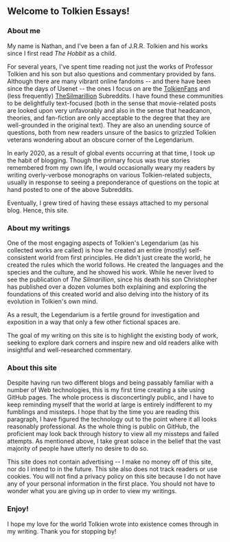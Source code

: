 ## Welcome to Tolkien Essays!

### About me

My name is Nathan, and I've been a fan of J.R.R. Tolkien and his works since I first read _The Hobbit_ as a child.

For several years, I've spent time reading not just the works of Professor Tolkien and his son but also questions and commentary provided by fans. Although there are many vibrant online fandoms -- and there have been since the days of Usenet -- the ones I focus on are the [TolkienFans](https://www.reddit.com/r/tolkienfans/) and (less frequently) [TheSilmarillion](https://www.reddit.com/r/thesilmarillion) Subreddits. I have found these communities to be delightfully text-focused (both in the sense that movie-related posts are looked upon very unfavorably and also in the sense that headcanon, theories, and fan-fiction are only acceptable to the degree that they are well-grounded in the original text). They are also an unending source of questions, both from new readers unsure of the basics to grizzled Tolkien veterans wondering about an obscure corner of the Legendarium.

In early 2020, as a result of global events occurring at that time, I took up the habit of blogging. Though the primary focus was true stories remembered from my own life, I would occasionally weary my readers by writing overly-verbose monographs on various Tolkien-related subjects, usually in response to seeing a preponderance of questions on the topic at hand posted to one of the above Subreddits.

Eventually, I grew tired of having these essays attached to my personal blog. Hence, this site.

### About my writings

One of the most engaging aspects of Tolkien's Legendarium (as his collected works are called) is how he created an entire (mostly) self-consistent world from first principles. He didn't just create the world, he created the rules which the world follows. He created the languages and the species and the culture, and he showed his work. While he never lived to see the publication of _The Silmarillion_, since his death his son Christopher has published over a dozen volumes both explaining and exploring the foundations of this created world and also delving into the history of its evolution in Tolkien's own mind.

As a result, the Legendarium is a fertile ground for investigation and exposition in a way that only a few other fictional spaces are.

The goal of my writing on this site is to highlight the existing body of work, seeking to explore dark corners and inspire new and old readers alike with insightful and well-researched commentary.

### About this site

Despite having run two different blogs and being passably familiar with a number of Web technologies, this is my first time creating a site using GitHub pages. The whole process is disconcertingly public, and I have to keep reminding myself that the world at large is entirely indifferent to my fumblings and missteps. I hope that by the time you are reading this paragraph, I have figured the technology out to the point where it all looks reasonably professional. As the whole thing is public on GitHub, the proficient may look back through history to view all my missteps and failed attempts. As mentioned above, I take great solace in the belief that the vast majority of people have utterly no desire to do so.

This site does not contain advertising -- I make no money off of this site, nor do I intend to in the future. This site also does not track readers or use cookies. You will not find a privacy policy on this site because I do not have any of your personal information in the first place. You should not have to wonder what you are giving up in order to view my writings.

### Enjoy!

I hope my love for the world Tolkien wrote into existence comes through in my writing. Thank you for stopping by!

